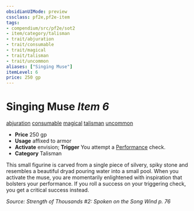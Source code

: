 ```yaml
---
obsidianUIMode: preview
cssclass: pf2e,pf2e-item
tags:
- compendium/src/pf2e/sot2
- item/category/talisman
- trait/abjuration
- trait/consumable
- trait/magical
- trait/talisman
- trait/uncommon
aliases: ["Singing Muse"]
itemLevel: 6
price: 250 gp
---
```

# Singing Muse *Item 6*  
[abjuration](../../../rules/traits/abjuration.md)  [consumable](../../../rules/traits/consumable.md)  [magical](../../../rules/traits/magical.md)  [talisman](../../../rules/traits/talisman.md)  [uncommon](../../../rules/traits/uncommon.md)  

- **Price** 250 gp
- **Usage** affixed to armor
- **Activate** envision; **Trigger** You attempt a [Performance](../../skills.md#Performance) check.
- **Category** Talisman

This small figurine is carved from a single piece of silvery, spiky stone and resembles a beautiful dryad pouring water into a small pool. When you activate the muse, you are momentarily enlightened with inspiration that bolsters your performance. If you roll a success on your triggering check, you get a critical success instead.

*Source: Strength of Thousands #2: Spoken on the Song Wind p. 76*